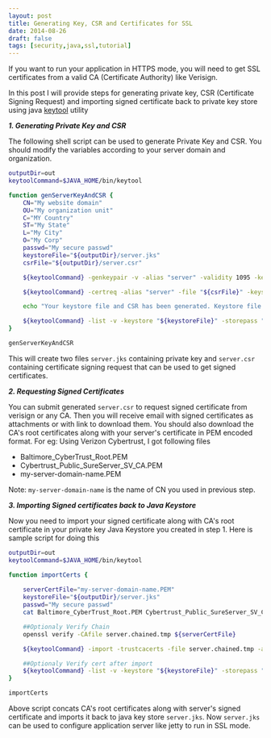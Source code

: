 ```yaml
---
layout: post
title: Generating Key, CSR and Certificates for SSL
date: 2014-08-26
draft: false
tags: [security,java,ssl,tutorial]
---
```


If you want to run your application in HTTPS mode, you will need to get SSL certificates from a valid CA (Certificate Authority) like Verisign. 

In this post I will provide steps for generating private key, CSR (Certificate Signing Request) and importing signed certificate back to private key store using java [keytool](http://docs.oracle.com/javase/7/docs/technotes/tools/windows/keytool.html) utility


***1. Generating Private Key and CSR*** 
	
The following shell script can be used to generate Private Key and CSR. You should modify the variables according to your server domain and organization.

```sh
outputDir=out
keytoolCommand=$JAVA_HOME/bin/keytool

function genServerKeyAndCSR {
    CN="My website domain"
    OU="My organization unit"
    C="MY Country"
    ST="My State"
    L="My City"
    O="My Corp"
    passwd="My secure passwd"
    keystoreFile="${outputDir}/server.jks"
    csrFile="${outputDir}/server.csr"

    ${keytoolCommand} -genkeypair -v -alias "server" -validity 1095 -keystore "${keystoreFile}" -dname "CN=$CN, OU=$OU, O=$O, L=$L, S=$ST, C=$C" -keysize 2048 -keyalg "RSA" -storetype jks -storepass "${passwd}" -keypass "${passwd}"

    ${keytoolCommand} -certreq -alias "server" -file "${csrFile}" -keystore "${keystoreFile}" -storepass "${passwd}" -keypass "${passwd}"

    echo "Your keystore file and CSR has been generated. Keystore file is "${keystoreFile}". CSR file is "${csrFile}". Thank you."

    ${keytoolCommand} -list -v -keystore "${keystoreFile}" -storepass "${passwd}" -keypass "${passwd}"
}

genServerKeyAndCSR
```



This will create two files `server.jks` containing private key and `server.csr` containing certificate signing request that can be used to get signed certificates.


	

***2. Requesting Signed Certificates***
 
You can submit generated `server.csr` to request signed certificate from verisign or any CA. Then you will receive email with signed certificates as attachments or with link to download them.
You should also download the CA's root certificates along with your server's certificate in PEM encoded format. For eg: Using Verizon Cybertrust, I got following files

* Baltimore_CyberTrust_Root.PEM
* Cybertrust_Public_SureServer_SV_CA.PEM
* my-server-domain-name.PEM


Note: `my-server-domain-name` is the name of CN you used in previous step.



    
***3. Importing Signed certificates back to Java Keystore*** 

Now you need to import your signed certificate along with CA's root certificate in your private key Java Keystore you created in step 1. Here is sample script for doing this

```sh
outputDir=out
keytoolCommand=$JAVA_HOME/bin/keytool

function importCerts {
    
    serverCertFile="my-server-domain-name.PEM"
    keystoreFile="${outputDir}/server.jks"
    passwd="My secure passwd"
    cat Baltimore_CyberTrust_Root.PEM Cybertrust_Public_SureServer_SV_CA.PEM ${serverCertFile} > server.chained.tmp

    ##Optionaly Verify Chain
    openssl verify -CAfile server.chained.tmp ${serverCertFile}

    ${keytoolCommand} -import -trustcacerts -file server.chained.tmp -alias server -keystore "${keystoreFile}" -storetype jks -storepass "${passwd}" -keypass "${passwd}" -noprompt

    ##Optionaly Verify cert after import
    ${keytoolCommand} -list -v -keystore "${keystoreFile}" -storepass "${passwd}" -keypass "${passwd}"
}

importCerts

```

Above script concats CA's root certificates along with server's signed certificate and imports it back to java key store `server.jks`. Now `server.jks` can be used to configure application server like jetty to run in SSL mode.

    

